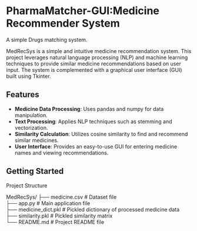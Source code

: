 # PharmaMatcher-GUI:Medicine Recommender System
A simple Drugs matching system.

MedRecSys is a simple and intuitive medicine recommendation system. This project leverages natural language processing (NLP) and machine learning techniques to provide similar medicine recommendations based on user input. The system is complemented with a graphical user interface (GUI) built using Tkinter.

## Features

- **Medicine Data Processing**: Uses pandas and numpy for data manipulation.
- **Text Processing**: Applies NLP techniques such as stemming and vectorization.
- **Similarity Calculation**: Utilizes cosine similarity to find and recommend similar medicines.
- **User Interface**: Provides an easy-to-use GUI for entering medicine names and viewing recommendations.

## Getting Started

Project Structure

MedRecSys/
├── medicine.csv             # Dataset file<br>
├── app.py                   # Main application file<br>
├── medicine_dict.pkl        # Pickled dictionary of processed medicine data<br>
├── similarity.pkl           # Pickled similarity matrix<br>
└── README.md                # Project README file<br>


